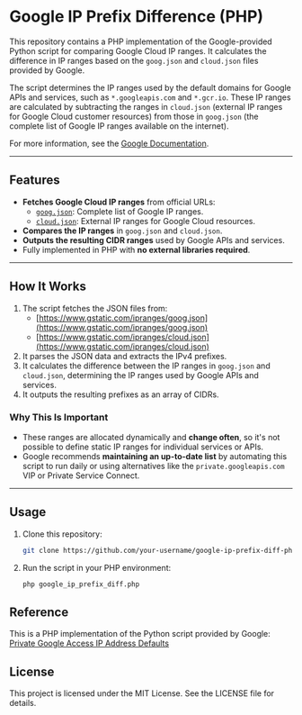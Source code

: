 # Google IP Prefix Difference (PHP)

This repository contains a PHP implementation of the Google-provided Python script for comparing Google Cloud IP ranges. It calculates the difference in IP ranges based on the `goog.json` and `cloud.json` files provided by Google.

The script determines the IP ranges used by the default domains for Google APIs and services, such as `*.googleapis.com` and `*.gcr.io`. These IP ranges are calculated by subtracting the ranges in `cloud.json` (external IP ranges for Google Cloud customer resources) from those in `goog.json` (the complete list of Google IP ranges available on the internet).

For more information, see the [Google Documentation](https://cloud.google.com/vpc/docs/configure-private-google-access#ip-addr-defaults).

---

## Features

- **Fetches Google Cloud IP ranges** from official URLs:
  - [`goog.json`](https://www.gstatic.com/ipranges/goog.json): Complete list of Google IP ranges.
  - [`cloud.json`](https://www.gstatic.com/ipranges/cloud.json): External IP ranges for Google Cloud resources.
- **Compares the IP ranges** in `goog.json` and `cloud.json`.
- **Outputs the resulting CIDR ranges** used by Google APIs and services.
- Fully implemented in PHP with **no external libraries required**.

---

## How It Works

1. The script fetches the JSON files from:
   - [https://www.gstatic.com/ipranges/goog.json](https://www.gstatic.com/ipranges/goog.json)
   - [https://www.gstatic.com/ipranges/cloud.json](https://www.gstatic.com/ipranges/cloud.json)
2. It parses the JSON data and extracts the IPv4 prefixes.
3. It calculates the difference between the IP ranges in `goog.json` and `cloud.json`, determining the IP ranges used by Google APIs and services.
4. It outputs the resulting prefixes as an array of CIDRs.

### Why This Is Important

- These ranges are allocated dynamically and **change often**, so it's not possible to define static IP ranges for individual services or APIs.
- Google recommends **maintaining an up-to-date list** by automating this script to run daily or using alternatives like the `private.googleapis.com` VIP or Private Service Connect.

---

## Usage

1. Clone this repository:
   ```bash
   git clone https://github.com/your-username/google-ip-prefix-diff-php.git
2. Run the script in your PHP environment:
   ```bash
   php google_ip_prefix_diff.php

## Reference
This is a PHP implementation of the Python script provided by Google:
[Private Google Access IP Address Defaults](https://cloud.google.com/vpc/docs/configure-private-google-access#ip-addr-defaults)

## License
This project is licensed under the MIT License. See the LICENSE file for details.
